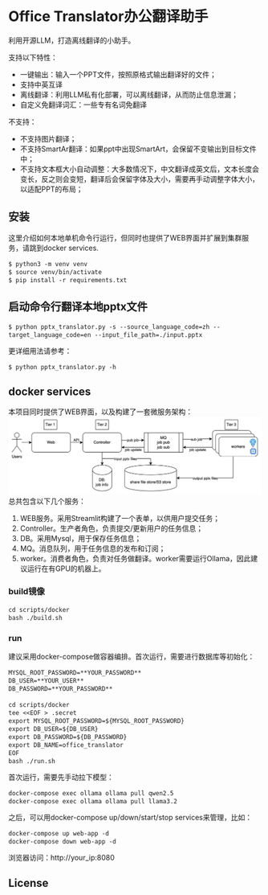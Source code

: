 # Office Translator办公翻译助手
利用开源LLM，打造离线翻译的小助手。

支持以下特性：
- 一键输出：输入一个PPT文件，按照原格式输出翻译好的文件；
- 支持中英互译
- 离线翻译：利用LLM私有化部署，可以离线翻译，从而防止信息泄漏；
- 自定义免翻译词汇：一些专有名词免翻译

不支持：
- 不支持图片翻译；
- 不支持SmartAr翻译：如果ppt中出现SmartArt，会保留不变输出到目标文件中；
- 不支持文本框大小自动调整：大多数情况下，中文翻译成英文后，文本长度会变长，反之则会变短，翻译后会保留字体及大小，需要再手动调整字体大小，以适配PPT的布局；

## 安装
这里介绍如何本地单机命令行运行，但同时也提供了WEB界面并扩展到集群服务，请跳到docker services.
```
$ python3 -m venv venv
$ source venv/bin/activate
$ pip install -r requirements.txt
```

## 启动命令行翻译本地pptx文件
```
$ python pptx_translator.py -s --source_language_code=zh --target_language_code=en --input_file_path=./input.pptx
```
更详细用法请参考：
```
$ python pptx_translator.py -h
```

## docker services
本项目同时提供了WEB界面，以及构建了一套微服务架构：
![架构图](/images/architecture.jpg "Architecture")
总共包含以下几个服务：
1. WEB服务。采用Streamlit构建了一个表单，以供用户提交任务；
2. Controller。生产者角色，负责提交/更新用户的任务信息；
3. DB。采用Mysql，用于保存任务信息；
4. MQ。消息队列，用于任务信息的发布和订阅；
5. worker。消费者角色，负责对任务做翻译。worker需要运行Ollama，因此建议运行在有GPU的机器上。
### build镜像
```
cd scripts/docker
bash ./build.sh
```
### run
建议采用docker-compose做容器编排。首次运行，需要进行数据库等初始化：
```
MYSQL_ROOT_PASSWORD=**YOUR_PASSWORD**
DB_USER=**YOUR_USER**
DB_PASSWORD=**YOUR_PASSWORD**

cd scripts/docker
tee <<EOF > .secret
export MYSQL_ROOT_PASSWORD=${MYSQL_ROOT_PASSWORD}
export DB_USER=${DB_USER}
export DB_PASSWORD=${DB_PASSWORD}
export DB_NAME=office_translator
EOF
bash ./run.sh
```
首次运行，需要先手动拉下模型：
```
docker-compose exec ollama ollama pull qwen2.5
docker-compose exec ollama ollama pull llama3.2
```
之后，可以用docker-compose up/down/start/stop services来管理，比如：
```
docker-compose up web-app -d
docker-compose down web-app -d
```
浏览器访问：http://your_ip:8080

## License

